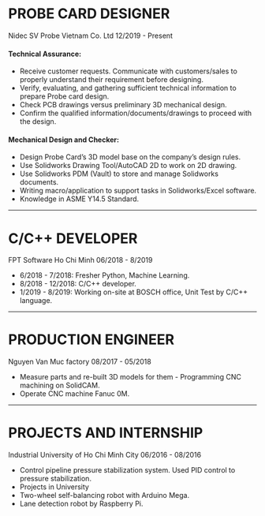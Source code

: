 
# PROBE CARD DESIGNER
<p class="style_01"> Nidec SV Probe Vietnam Co. Ltd 12/2019 - Present </p>

#### Technical Assurance:
- Receive customer requests. Communicate with customers/sales to properly understand their requirement before designing.
- Verify, evaluating, and gathering sufficient technical information to prepare Probe card design.
- Check PCB drawings versus preliminary 3D mechanical design.
- Confirm the qualified information/documents/drawings to proceed with the design.

#### Mechanical Design and Checker:

- Design Probe Card’s 3D model base on the company’s design rules.
- Use Solidworks Drawing Tool/AutoCAD 2D to work on 2D drawing.
- Use Solidworks PDM (Vault) to store and manage Solidworks documents.
- Writing macro/application to support tasks in Solidworks/Excel software.
- Knowledge in ASME Y14.5 Standard.

-------------------------

# C/C++ DEVELOPER
<p class="style_01"> FPT Software Ho Chi Minh 06/2018 - 8/2019 </p>

- 6/2018 - 7/2018: Fresher Python, Machine Learning. 
- 8/2018 - 12/2018: C/C++ developer.
- 1/2019 - 8/2019: Working on-site at BOSCH office, Unit Test by C/C++ language.

-------------------------

# PRODUCTION ENGINEER
<p class="style_01"> Nguyen Van Muc factory 08/2017 - 05/2018 </p>

-	Measure parts and re-built 3D models for them - Programming CNC machining on SolidCAM.
-	Operate CNC machine Fanuc 0M.

-------------------------

# PROJECTS AND INTERNSHIP
<p class="style_01"> Industrial University of Ho Chi Minh City 06/2016 - 08/2016 </p>

- Control pipeline pressure stabilization system. Used PID control to pressure stabilization.
- Projects in University
- Two-wheel self-balancing robot with Arduino Mega.
- Lane detection robot by Raspberry Pi.

